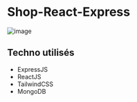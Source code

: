 # Shop-React-Express

![image](https://user-images.githubusercontent.com/68466322/131214870-2ae65a7e-117e-4bd9-8b4f-b7e4a24bfb80.png)

## Techno utilisés

- ExpressJS
- ReactJS
- TailwindCSS
- MongoDB
